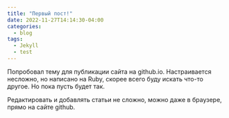```yaml
---
title: "Первый пост!"
date: 2022-11-27T14:14:30-04:00
categories:
  - blog
tags:
  - Jekyll
  - test
---
```


Попробовал тему для публикации сайта на github.io.
Настраивается несложно, но написано на Ruby, скорее всего буду искать что-то другое. Но пока пусть будет так.

Редактировать и добавлять статьи не сложно, можно даже в браузере, прямо на сайте github.